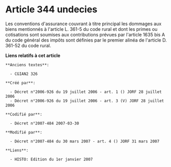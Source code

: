 # Article 344 undecies

Les conventions d'assurance couvrant à titre principal les dommages aux biens mentionnés à l'article L. 361-5 du code rural
et dont les primes ou cotisations sont soumises aux contributions prévues par l'article 1635 bis A du code général des impôts
sont définies par le premier alinéa de l'article D. 361-52 du code rural.

**Liens relatifs à cet article**

	**Anciens textes**:

	  - CGIAN2 326

	**Créé par**:

	  - Décret n°2006-926 du 19 juillet 2006 - art. 1 () JORF 28 juillet 2006
	  - Décret n°2006-926 du 19 juillet 2006 - art. 3 (V) JORF 28 juillet 2006

	**Codifié par**:

	  - Décret n°2007-484 2007-03-30

	**Modifié par**:

	  - Décret n°2007-484 du 30 mars 2007 - art. 4 () JORF 31 mars 2007

	**Liens**:

	  - HISTO: Edition du 1er janvier 2007
